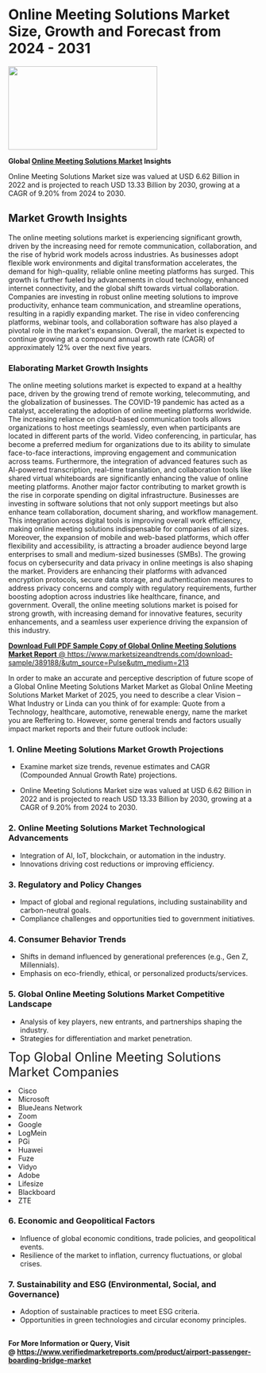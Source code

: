<H1>Online Meeting Solutions Market Size, Growth and Forecast from 2024 - 2031</H1><img class="aligncenter size-medium wp-image-584254" src="https://thirdeyenews.in/wp-content/uploads/2024/09/Global-Market-Research-300x168.jpeg" alt="" width="300" height="168" /><p><strong>Global&nbsp;<a href="https://www.marketsizeandtrends.com/download-sample/389188/&amp;utm_source=Pulse&amp;utm_medium=213">Online Meeting Solutions Market</a> Insights</strong></p><p>Online Meeting Solutions Market size was valued at USD 6.62 Billion in 2022 and is projected to reach USD 13.33 Billion by 2030, growing at a CAGR of 9.20% from 2024 to 2030.</p><p><h2>Market Growth Insights</h2> <p>The online meeting solutions market is experiencing significant growth, driven by the increasing need for remote communication, collaboration, and the rise of hybrid work models across industries. As businesses adopt flexible work environments and digital transformation accelerates, the demand for high-quality, reliable online meeting platforms has surged. This growth is further fueled by advancements in cloud technology, enhanced internet connectivity, and the global shift towards virtual collaboration. Companies are investing in robust online meeting solutions to improve productivity, enhance team communication, and streamline operations, resulting in a rapidly expanding market. The rise in video conferencing platforms, webinar tools, and collaboration software has also played a pivotal role in the market's expansion. Overall, the market is expected to continue growing at a compound annual growth rate (CAGR) of approximately 12% over the next five years.</p> <p><a href="#"></a></p> <h3>Elaborating Market Growth Insights</h3> <p>The online meeting solutions market is expected to expand at a healthy pace, driven by the growing trend of remote working, telecommuting, and the globalization of businesses. The COVID-19 pandemic has acted as a catalyst, accelerating the adoption of online meeting platforms worldwide. The increasing reliance on cloud-based communication tools allows organizations to host meetings seamlessly, even when participants are located in different parts of the world. Video conferencing, in particular, has become a preferred medium for organizations due to its ability to simulate face-to-face interactions, improving engagement and communication across teams. Furthermore, the integration of advanced features such as AI-powered transcription, real-time translation, and collaboration tools like shared virtual whiteboards are significantly enhancing the value of online meeting platforms. Another major factor contributing to market growth is the rise in corporate spending on digital infrastructure. Businesses are investing in software solutions that not only support meetings but also enhance team collaboration, document sharing, and workflow management. This integration across digital tools is improving overall work efficiency, making online meeting solutions indispensable for companies of all sizes. Moreover, the expansion of mobile and web-based platforms, which offer flexibility and accessibility, is attracting a broader audience beyond large enterprises to small and medium-sized businesses (SMBs). The growing focus on cybersecurity and data privacy in online meetings is also shaping the market. Providers are enhancing their platforms with advanced encryption protocols, secure data storage, and authentication measures to address privacy concerns and comply with regulatory requirements, further boosting adoption across industries like healthcare, finance, and government. Overall, the online meeting solutions market is poised for strong growth, with increasing demand for innovative features, security enhancements, and a seamless user experience driving the expansion of this industry. <p><a href="#"></p><p><span class=""><strong>Download Full PDF Sample Copy of Global Online Meeting Solutions Market Report</strong> @ <a href="https://www.marketsizeandtrends.com/download-sample/389188/&amp;utm_source=Pulse&amp;utm_medium=213" target="_blank">https://www.marketsizeandtrends.com/download-sample/389188/&amp;utm_source=Pulse&amp;utm_medium=213</a></span></p><p>In order to make an accurate and perceptive description of future scope of a Global&nbsp;Online Meeting Solutions Market Market as Global&nbsp;Online Meeting Solutions Market Market of 2025, you need to describe a clear Vision &ndash; What Industry or Linda can you think of for example: Quote from a Technology, healthcare, automotive, renewable energy, name the market you are Reffering to. However, some general trends and factors usually impact market reports and their future outlook include:</p><h3>1.&nbsp;<strong>Online Meeting Solutions Market Growth Projections</strong></h3><ul><li>Examine market size trends, revenue estimates and CAGR (Compounded Annual Growth Rate) projections.</li><li><p>Online Meeting Solutions Market size was valued at USD 6.62 Billion in 2022 and is projected to reach USD 13.33 Billion by 2030, growing at a CAGR of 9.20% from 2024 to 2030.</p></li></ul><h3>2.&nbsp;<strong>Online Meeting Solutions Market Technological Advancements</strong></h3><ul><li>Integration of AI, IoT, blockchain, or automation in the industry.</li><li>Innovations driving cost reductions or improving efficiency.</li></ul><h3>3.&nbsp;<strong>Regulatory and Policy Changes</strong></h3><ul><li>Impact of global and regional regulations, including sustainability and carbon-neutral goals.</li><li>Compliance challenges and opportunities tied to government initiatives.</li></ul><h3>4.&nbsp;<strong>Consumer Behavior Trends</strong></h3><ul><li>Shifts in demand influenced by generational preferences (e.g., Gen Z, Millennials).</li><li>Emphasis on eco-friendly, ethical, or personalized products/services.</li></ul><h3>5.&nbsp;<strong>Global Online Meeting Solutions Market Competitive Landscape</strong></h3><ul><li>Analysis of key players, new entrants, and partnerships shaping the industry.</li><li>Strategies for differentiation and market penetration.</li></ul><p data-pm-slice="1 1 []"><span style="color: inherit; font-family: inherit; font-size: 25px;">Top Global Online Meeting Solutions Market Companies</span></p><div class="" data-test-id=""><p><li>Cisco</li><li> Microsoft</li><li> BlueJeans Network</li><li> Zoom</li><li> Google</li><li> LogMein</li><li> PGi</li><li> Huawei</li><li> Fuze</li><li> Vidyo</li><li> Adobe</li><li> Lifesize</li><li> Blackboard</li><li> ZTE</li></p></div><h3>6.&nbsp;<strong>Economic and Geopolitical Factors</strong></h3><ul><li>Influence of global economic conditions, trade policies, and geopolitical events.</li><li>Resilience of the market to inflation, currency fluctuations, or global crises.</li></ul><h3>7.&nbsp;<strong>Sustainability and ESG (Environmental, Social, and Governance)</strong></h3><ul><li>Adoption of sustainable practices to meet ESG criteria.</li><li>Opportunities in green technologies and circular economy principles.</li></ul><h2><strong style="font-size: 14px;">For More Information or Query, Visit @&nbsp;</strong><a style="background-color: #ffffff; font-size: 14px;" href="https://www.marketsizeandtrends.com/report/online-meeting-solutions-market/" target="_blank">https://www.verifiedmarketreports.com/product/airport-passenger-boarding-bridge-market</a></h2>

